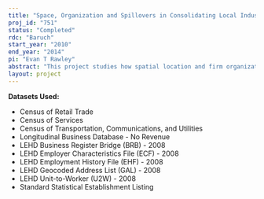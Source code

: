 ```yaml
---
title: "Space, Organization and Spillovers in Consolidating Local Industries"
proj_id: "751"
status: "Completed"
rdc: "Baruch"
start_year: "2010"
end_year: "2014"
pi: "Evan T Rawley"
abstract: "This project studies how spatial location and firm organization influence productivity and technological spillovers.  The project proposes and tests that regional clustering increases within-firm spillovers and decreases the extent to which firms are vertically integrated.  The project also explicitly tests for evidence of worker flow spillovers across industries in a pair of economically related high-tech localized industries that experienced regulatory shocks influencing entry.  The project benefits the Census Bureau by verifying the accuracy of the Business Register, merging in new establishment-level technology and customer data, and by informing the Census about supply chains and organizations.  "
layout: project
---
```


**Datasets Used:**

  - Census of Retail Trade 
  - Census of Services 
  - Census of Transportation, Communications, and Utilities 
  - Longitudinal Business Database - No Revenue 
  - LEHD Business Register Bridge (BRB) - 2008 
  - LEHD Employer Characteristics File (ECF) - 2008 
  - LEHD Employment History File (EHF) - 2008 
  - LEHD Geocoded Address List (GAL) - 2008 
  - LEHD Unit-to-Worker (U2W) - 2008 
  - Standard Statistical Establishment Listing 

